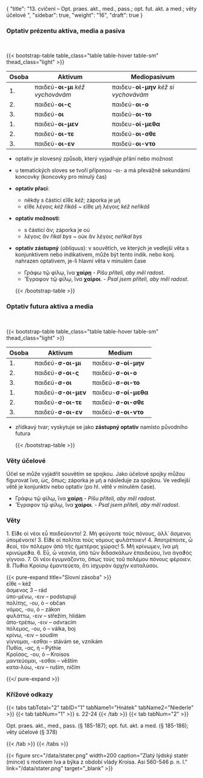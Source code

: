 {
"title": "13. cvičení – Opt. praes. akt., med., pass.; opt. fut. akt. a med.; věty účelové ",
    "sidebar": true,
    "weight": "16",
"draft": true
}

### Optativ prézentu aktiva, media a pasiva

</br>

{{< bootstrap-table table_class="table table-hover table-sm" thead_class="light" >}}

| Osoba | Aktivum                           | Mediopasivum                          |
| ----- | --------------------------------- | ------------------------------------- |
| 1.    | παιδεύ-**οι-μι** *kéž vychovávám* | παιδευ-**οί-μην** *kéž si vychovávám* |
| 2.    | παιδεύ-**οι-ς**                   | παιδεύ-**οι-ο**                       |
| 3.    | παιδεύ-**οι**                     | παιδεύ-**οι-το**                      |
| 1.    | παιδεύ-**οι-μεν**                 | παιδευ-**οί-μεθα**                    |
| 2.    | παιδεύ-**οι-τε**                  | παιδεύ-**οι-σθε**                     |
| 3.    | παιδεύ-**οι-εν**                  | παιδεύ-**οι-ντο**                     |

- optativ je slovesný způsob, který vyjadřuje přání nebo možnost

- u tematických sloves se tvoří příponou -οι- a má převážně sekundární koncovky (koncovky pro minulý čas)

- **optativ přací**: 
  
  - někdy s částicí εἴθε *kéž*; záporka je μή
  - εἴθε λέγοις *kéž říkáš* ~ εἴθε μὴ λέγοις *kéž neříkáš*

- **optativ možnosti**: 
  
  - s částicí ἄν; záporka je οὐ 
  - λέγοις ἄν *říkal bys* ~  οὐκ ἂν λέγοις *neříkal bys*

- **optativ zástupný** (*obliquus*): v souvětích, ve kterých je vedlejší věta s konjunktivem nebo indikativem, může být tento indik. nebo konj. nahrazen optativem, je-li hlavní věta v minulém čase
  
  - Γράφω τῷ φίλῳ, ἵνα **χαίρῃ** - *Píšu příteli, aby měl radost*.
  - Ἔγραφον τῷ φίλῳ, ἵνα **χαίροι**. - *Psal jsem příteli, aby měl radost*. 
  
  {{< /bootstrap-table >}}

### Optativ futura aktiva a media

</br>

{{< bootstrap-table table_class="table table-hover table-sm" thead_class="light" >}}

| Osoba | Aktivum             | Medium               |
| ----- | ------------------- | -------------------- |
| 1.    | παιδεύ-**σ-οι-μι**  | παιδευ-**σ-οί-μην**  |
| 2.    | παιδεύ-**σ-οι-ς**   | παιδεύ-**σ-οι-ο**    |
| 3.    | παιδεύ-**σ-οι**     | παιδεύ-**σ-οι-το**   |
| 1.    | παιδεύ-**σ-οι-μεν** | παιδευ-**σ-οί-μεθα** |
| 2.    | παιδεύ-**σ-οι-τε**  | παιδεύ-**σ-οι-σθε**  |
| 3.    | παιδεύ-**σ-οι-εν**  | παιδεύ-**σ-οι-ντο**  |

- zřídkavý tvar; vyskytuje se jako **zástupný optativ** namísto původního futura
  
  {{< /bootstrap-table >}}

### Věty účelové

Účel se může vyjádřit souvětím se spojkou. Jako účelové spojky můžou figurovat ἵνα, ὡς, ὅπως; záporka je μή a následuje za spojkou. Ve vedlejší větě je konjunktiv nebo  optativ (po hl. větě v minulém čase).   

- Γράφω τῷ φίλῳ, ἵνα **χαίρῃ** - *Píšu příteli, aby měl radost*.
- Ἔγραφον τῷ φίλῳ, ἵνα **χαίροι**. - *Psal jsem příteli, aby měl radost*. 

### Věty

1\. Εἴϑε οἱ νέοι εὖ παιδεύοιντο! 2. Μὴ φεύγοιτε τοὺς πόνους, ἀλλ᾽ ἄσμενοι ὑπομένοιτε! 3. Εἴϑε οἱ πολῖται τοὺς νόμους φυλάττοιεν! 4. Ἀποτρέποιτε, ὦ ϑεοί, τὸν πόλεμον ἀπὸ τῆς ἡμετέρας χώρας! 5. Μὴ κρίνωμεν, ἵνα μὴ κρινώμεϑα. 6. Εὖ, ὦ νεανία, ὑπὸ τῶν διδασκάλων ἐπαιδεύου, ἵνα ἀγαϑὸς γίγνοιο. 7. Οἱ νέοι ἐγυμνάζοντο, ὅπως τοὺς τοῦ πολέμου πόνους φέροιεν. 8. Πυϑία Κροίσῳ ἐμαντεύετο, ὅτι ἰσχυρὰν
ἀρχὴν καταλύσοι.

{{< pure-expand title="Slovní zásoba" >}}      
εἴθε – kéž  
ἄσμενος 3 – rád  
ὑπο-μένω, -ειν – podstupuji   
πολίτης, -ου, ὁ – občan   
νόμος, -ου, ὁ – zákon  
φυλάττω, -ειν – střežím, hlídám   
ἀπο-τρέπω, -ειν – odvracím  
πόλεμος, -ου, ὁ – válka, boj   
κρίνω, -ειν – soudím  
γίγνομαι, -εσθαι – stávám se, vznikám   
Πυθία, -ας, ἡ – Pýthie   
Κροῖσος, -ου, ὁ – Kroisos   
μαντεύομαι, -εσθαι – věštím   
κατα-λύω, -ειν – ruším, ničím 

{{</ pure-expand >}}

### Křížové odkazy

{{< tabs tabTotal="2" tabID="1" tabName1="Hnátek" tabName2="Niederle" >}}
{{< tab tabNum="1" >}}
s. 22-24
{{< /tab >}}
{{< tab tabNum="2" >}}

Opt. praes. akt., med., pass. (§ 185-187); opt. fut. akt. a med. (§ 185-186); věty účelové (§ 378) 

{{< /tab >}}
{{< /tabs >}}

{{< figure src="/data/stater.png" width=200 caption="Zlatý lýdský statér (mince) s motivem lva a býka z období vlády Kroisa. Asi 560-546 p. n. l." link="/data/stater.png" target=”_blank” >}}